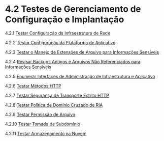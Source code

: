 # 4.2 Testes de Gerenciamento de Configuração e Implantação

4.2.1 [Testar Configuração da Infraestrutura de Rede](01-Testar-Configuracao-da-Infraestrutura-de-Rede.md)

4.2.2 [Testar Configuração da Plataforma de Aplicativo](02-Testar-Configuracao-da-Plataforma-de-Aplicativo.md)

4.2.3 [Testar o Manejo de Extensões de Arquivo para Informações Sensíveis](03-Testar-Manejo-de-Extensoes-de-Arquivo-para-Informacoes-Sensiveis.md)

4.2.4 [Revisar Backups Antigos e Arquivos Não Referenciados para Informações Sensíveis](04-Revisar-Backups-Antigos-e-Arquivos-Nao-Referenciados-para-Informacoes-Sensiveis.md)

4.2.5 [Enumerar Interfaces de Administração de Infraestrutura e Aplicativo](05-Enumerar-Interfaces-de-Administracao-de-Infraestrutura-e-Aplicativo.md)

4.2.6 [Testar Métodos HTTP](06-Testar-Metodos-HTTP.md)

4.2.7 [Testar Segurança de Transporte Estrito HTTP](07-Testar-Seguranca-de-Transporte-Estrito-HTTP.md)

4.2.8 [Testar Política de Domínio Cruzado de RIA](08-Testar-Politica-de-Dominio-Cruzado-de-RIA.md)

4.2.9 [Testar Permissão de Arquivo](09-Testar-Permissao-de-Arquivo.md)

4.2.10 [Testar Tomada de Subdomínio](10-Testar-Tomada-de-Subdominio.md)

4.2.11 [Testar Armazenamento na Nuvem](11-Testar-Armazenamento-na-Nuvem.md)
